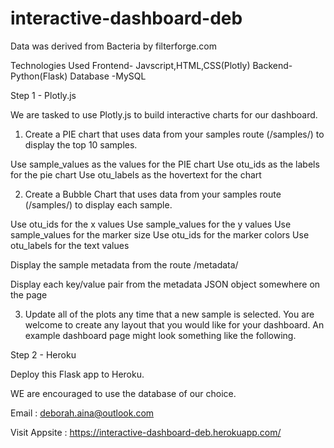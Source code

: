 # interactive-dashboard-deb
Data was derived  from Bacteria by filterforge.com

Technologies Used
Frontend- Javscript,HTML,CSS(Plotly)
Backend- Python(Flask)
Database -MySQL

Step 1 - Plotly.js

We are tasked to use Plotly.js to build interactive charts for our dashboard.


1. Create a PIE chart that uses data from your samples route (/samples/<sample>) to display the top 10 samples.


Use sample_values as the values for the PIE chart
Use otu_ids as the labels for the pie chart
Use otu_labels as the hovertext for the chart




2. Create a Bubble Chart that uses data from your samples route (/samples/<sample>) to display each sample.


Use otu_ids for the x values
Use sample_values for the y values
Use sample_values for the marker size
Use otu_ids for the marker colors
Use otu_labels for the text values

Display the sample metadata from the route /metadata/<sample>


Display each key/value pair from the metadata JSON object somewhere on the page


3. Update all of the plots any time that a new sample is selected.
You are welcome to create any layout that you would like for your dashboard. An example dashboard page might look something like the following.

Step 2 - Heroku

Deploy this Flask app to Heroku.

WE are encouraged to use the database of our choice. 

Email : deborah.aina@outlook.com

Visit Appsite : https://interactive-dashboard-deb.herokuapp.com/



